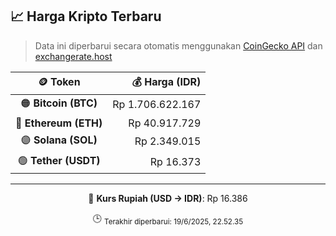 

<!-- HARGA_KRIPTO -->
## 📈 Harga Kripto Terbaru

> Data ini diperbarui secara otomatis menggunakan [CoinGecko API](https://www.coingecko.com/) dan [exchangerate.host](https://exchangerate.host/)

<div align="center">

| 🪙 Token | 💰 Harga (IDR) |
|:------:|---------------:|
| 🟠 **Bitcoin (BTC)**   | Rp 1.706.622.167 |
| 🔵 **Ethereum (ETH)**  | Rp 40.917.729 |
| 🟣 **Solana (SOL)**    | Rp 2.349.015 |
| 🟢 **Tether (USDT)**   | Rp 16.373 |

---

💱 **Kurs Rupiah (USD → IDR)**: Rp 16.386

🕒 <sub>Terakhir diperbarui: 19/6/2025, 22.52.35</sub>

</div>
<!-- /HARGA_KRIPTO -->